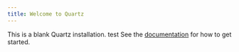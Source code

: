 ```yaml
---
title: Welcome to Quartz
---
```


This is a blank Quartz installation.
test
See the [documentation](https://quartz.jzhao.xyz) for how to get started.
